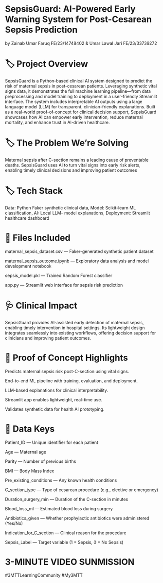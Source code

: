 # SepsisGuard: AI-Powered Early Warning System for Post-Cesarean Sepsis Prediction
by Zainab Umar Faruq FE/23/14748402 &  Umar Lawal Jari FE/23/33736272

# 🏷️ Project Overview
SepsisGuard is a Python-based clinical AI system designed to predict the risk of maternal sepsis in post-cesarean patients. Leveraging synthetic vital signs data, it demonstrates the full machine learning pipeline—from data preprocessing and model training to deployment in a user-friendly Streamlit interface.
The system includes interpretable AI outputs using a large language model (LLM) for transparent, clinician-friendly explanations. Built as a real-world proof-of-concept for clinical decision support, SepsisGuard showcases how AI can empower early intervention, reduce maternal mortality, and enhance trust in AI-driven healthcare.

# 🏷️ The Problem We’re Solving
Maternal sepsis after C-section remains a leading cause of preventable deaths. SepsisGuard uses AI to turn vital signs into early risk alerts, enabling timely clinical decisions and improving patient outcomes

# 🏷️ Tech Stack
Data: Python Faker synthetic clinical data, Model: Scikit-learn ML classification,  AI: Local LLM- model explanations,  Deployment: Streamlit healthcare dashboard

# 📁 Files Included
maternal_sepsis_dataset.csv — Faker-generated synthetic patient dataset

maternal_sepsis_outcome.ipynb — Exploratory data analysis and model development notebook

sepsis_model.pkl — Trained Random Forest classifier

app.py — Streamlit web interface for sepsis risk prediction


# 🩺 Clinical Impact
SepsisGuard provides AI-assisted early detection of maternal sepsis, enabling timely intervention in hospital settings. Its lightweight design integrates seamlessly into existing workflows, offering decision support for clinicians and improving patient outcomes.


# 🧪 Proof of Concept Highlights
Predicts maternal sepsis risk post-C-section using vital signs.

End-to-end ML pipeline with training, evaluation, and deployment.

LLM-based explanations for clinical interpretability.

Streamlit app enables lightweight, real-time use.

Validates synthetic data for health AI prototyping.

# 🔑 Data Keys
Patient_ID — Unique identifier for each patient

Age — Maternal age

Parity — Number of previous births

BMI — Body Mass Index

Pre_existing_conditions — Any known health conditions

C_section_type — Type of cesarean procedure (e.g., elective or emergency)

Duration_surgery_min — Duration of the C-section in minutes

Blood_loss_ml — Estimated blood loss during surgery

Antibiotics_given — Whether prophylactic antibiotics were administered (Yes/No)

Indication_for_C_section — Clinical reason for the procedure

Sepsis_Label — Target variable (1 = Sepsis, 0 = No Sepsis)




# 3-MINUTE VIDEO SUNMISSION


#3MTTLearningCommunity #My3MTT
